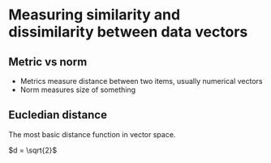 # Measuring similarity and dissimilarity between data vectors

## Metric vs norm

* Metrics measure distance between two items, usually numerical vectors
* Norm measures size of something

## Eucledian distance

The most basic distance function in vector space.

$d = \sqrt{2}$

